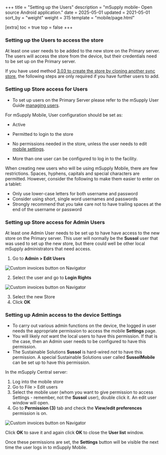 +++
title = "Setting up the Users"
description = "mSupply mobile- Open source Android application."
date = 2025-05-01
updated = 2021-05-01
sort_by = "weight"
weight = 315
template = "mobile/page.html" 

[extra]
toc = true
top = false
+++

### Setting up the Users to access the store

At least one user needs to be added to the new store on the Primary server.  The users will access the store from the device, but their credentials need to be set up on the Primary server.

If you have used method [3.03 to create the store by cloning another sync store](https://wiki.msupply.foundation/en:mobile:setup:server_side:create_store#cloning_the_existing_customer_to_a_store), the following steps are only required if you have further users to add.

### Setting up Store access for Users

  * To set up users on the Primary Server please refer to the mSupply User Guide [managing users](http://docs.msupply.org.nz/admin:managing_users).

For mSupply Mobile, User configuration should be set as:

  * Active
  * Permitted to login to the store
  * No permissions needed in the store, unless the user needs to edit [mobile settings](/mobile/setup/mobile-settings/#access-mobile-settings).

  * More than one user can be configured to log in to the facility.

When creating new users who will be using mSupply Mobile, there are few restrictions.  Spaces, hyphens, capitals and special characters are permitted.  However, consider the following to make them easier to enter on a tablet:

  * Only use lower-case letters for both username and password
  * Consider using short, single word usernames and passwords
  * Strongly recommend that you take care not to have trailing spaces at the end of the username or password

### Setting up Store access for Admin Users

At least one Admin User needs to be set up to have have access to the new store on the Primary server.  This user will normally be the **Sussol** user that was used to set up the new store, but there could well be other local mSupply administrators that need access.

  1. Go to **Admin > Edit Users**
  
![Custom invoices button on Navigator](/mobile/introduction/images/store_setup_edit_users.png)

  2. Select the user and go to **Login Rights** 
  
![Custom invoices button on Navigator](/mobile/introduction/images/store_setup_login_rights.png)

  3. Select the new Store
  4. Click **OK**

### Setting up Admin access to the device Settings

  * To carry out various admin functions on the device, the logged in user needs the appropriate permission to access the mobile **Settings** page.
  * You will likely *not* want the local users to have this permission.  If that is the case, then an Admin user needs to be configured to have this permission.
  * The Sustainable Solutions **Sussol** is hard-wired *not* to have this permission.  A special Sustainable Solutions user called **SussolMobile** can be set up to have this permission.

In the mSupply Central server:

  1. Log into the mobile store
  1. Go to File > Edit users
  1. Select the mobile user (whom you want to give permission to access Settings - remember, not the **Sussol** user), double click it.  An edit user window will open.
  1. Go to **Permission (3)** tab and check the **View/edit preferences** permission is on.

![Custom invoices button on Navigator](/mobile/introduction/images/store_setup_admin_access.png)

Click **OK** to save it and again click **OK** to close the **User list** window.

Once these permissions are set, the **Settings** button will be visible the next time the user logs in to mSupply Mobile.
